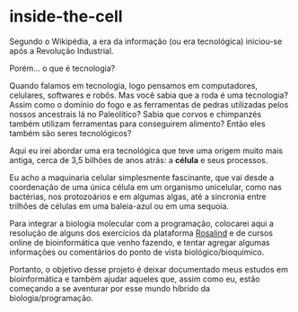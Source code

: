 # inside-the-cell

Segundo o Wikipédia, a era da informação (ou era tecnológica) iniciou-se após a Revolução Industrial. 

Porém... o que é tecnologia? 

Quando falamos em tecnologia, logo pensamos em computadores, celulares, softwares e robôs. Mas você sabia que a roda é uma tecnologia? Assim como o domínio do fogo e as ferramentas de pedras utilizadas pelos nossos ancestrais lá no Paleolítico? Sabia que corvos e chimpanzés também utilizam ferramentas para conseguirem alimento? Então eles também são seres tecnológicos?

Aqui eu irei abordar uma era tecnológica que teve uma origem muito mais antiga, cerca de 3,5 bilhões de anos atrás: a **célula** e seus processos.

Eu acho a maquinaria celular simplesmente fascinante, que vai desde a coordenação de uma única célula em um organismo unicelular, como nas bactérias, nos protozoários e em algumas algas, até a sincronia entre trilhões de células em uma baleia-azul ou em uma sequoia.  

Para integrar a biologia molecular com a programação, colocarei aqui a resolução de alguns dos exercícios da plataforma [Rosalind](http://rosalind.info/problems/tree-view/) e de cursos online de bioinformática que venho fazendo, e tentar agregar algumas informações ou comentários do ponto de vista biológico/bioquímico. 

Portanto, o objetivo desse projeto é deixar documentado meus estudos em bioinformática e também ajudar aqueles que, assim como eu, estão começando a se aventurar por esse mundo híbrido da biologia/programação.

